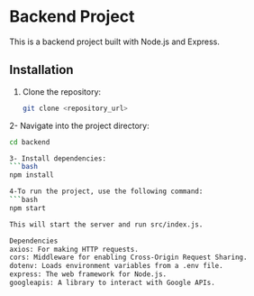 # Backend Project

This is a backend project built with Node.js and Express. 

## Installation

1. Clone the repository:
   ```bash
   git clone <repository_url>
2- Navigate into the project directory:
  ```bash
cd backend

3- Install dependencies:
  ```bash
npm install

4-To run the project, use the following command:
  ```bash
npm start

This will start the server and run src/index.js.

Dependencies
axios: For making HTTP requests.
cors: Middleware for enabling Cross-Origin Request Sharing.
dotenv: Loads environment variables from a .env file.
express: The web framework for Node.js.
googleapis: A library to interact with Google APIs.
